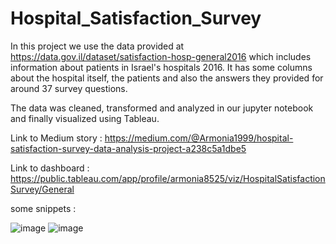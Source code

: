 # Hospital_Satisfaction_Survey
In this project we use the data provided at https://data.gov.il/dataset/satisfaction-hosp-general2016 which includes information about patients in Israel's hospitals 2016. It has some columns about the hospital itself, the patients and also the answers they provided for around 37 survey questions. 

The data was cleaned, transformed and analyzed in our jupyter notebook and finally visualized using Tableau.

Link to Medium story : https://medium.com/@Armonia1999/hospital-satisfaction-survey-data-analysis-project-a238c5a1dbe5

Link to dashboard : https://public.tableau.com/app/profile/armonia8525/viz/HospitalSatisfactionSurvey/General

some snippets : 

![image](https://user-images.githubusercontent.com/90179810/197339321-372adb8e-2060-4208-b85f-d5df1221f8be.png)
![image](https://user-images.githubusercontent.com/90179810/197339345-6734215b-b635-47f7-9f62-3f7809daaa70.png)

